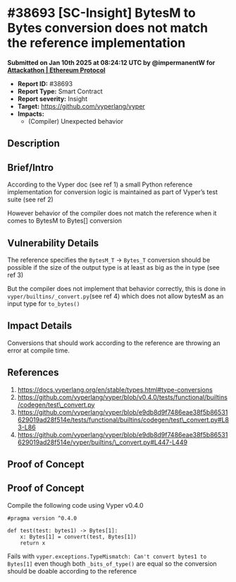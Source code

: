 # #38693 \[SC-Insight] BytesM to Bytes conversion does not match the reference implementation

**Submitted on Jan 10th 2025 at 08:24:12 UTC by @impermanentW for** [**Attackathon | Ethereum Protocol**](https://immunefi.com/audit-competition/ethereum-protocol-attackathon)

* **Report ID:** #38693
* **Report Type:** Smart Contract
* **Report severity:** Insight
* **Target:** https://github.com/vyperlang/vyper
* **Impacts:**
  * (Compiler) Unexpected behavior

## Description

## Brief/Intro

According to the Vyper doc (see ref 1) a small Python reference implementation for conversion logic is maintained as part of Vyper’s test suite (see ref 2)

However behavior of the compiler does not match the reference when it comes to BytesM to Bytes\[] conversion

## Vulnerability Details

The reference specifies the `BytesM_T` -> `Bytes_T` conversion should be possible if the size of the output type is at least as big as the in type (see ref 3)

But the compiler does not implement that behavior correctly, this is done in `vyper/builtins/_convert.py`(see ref 4) which does not allow bytesM as an input type for `to_bytes()`

## Impact Details

Conversions that should work according to the reference are throwing an error at compile time.

## References

1. https://docs.vyperlang.org/en/stable/types.html#type-conversions
2. https://github.com/vyperlang/vyper/blob/v0.4.0/tests/functional/builtins/codegen/test\_convert.py
3. https://github.com/vyperlang/vyper/blob/e9db8d9f7486eae38f5b86531629019ad28f514e/tests/functional/builtins/codegen/test\_convert.py#L83-L86
4. https://github.com/vyperlang/vyper/blob/e9db8d9f7486eae38f5b86531629019ad28f514e/vyper/builtins/\_convert.py#L447-L449

## Proof of Concept

## Proof of Concept

Compile the following code using Vyper v0.4.0

```
#pragma version ^0.4.0

def test(test: bytes1) -> Bytes[1]:
    x: Bytes[1] = convert(test, Bytes[1])
    return x
```

Fails with `vyper.exceptions.TypeMismatch: Can't convert bytes1 to Bytes[1]` even though both `_bits_of_type()` are equal so the conversion should be doable according to the reference

